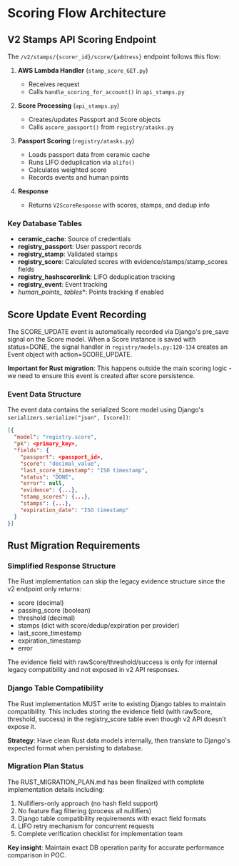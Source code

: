 # Scoring Flow Architecture

## V2 Stamps API Scoring Endpoint

The `/v2/stamps/{scorer_id}/score/{address}` endpoint follows this flow:

1. **AWS Lambda Handler** (`stamp_score_GET.py`)
   - Receives request
   - Calls `handle_scoring_for_account()` in `api_stamps.py`

2. **Score Processing** (`api_stamps.py`)
   - Creates/updates Passport and Score objects
   - Calls `ascore_passport()` from `registry/atasks.py`

3. **Passport Scoring** (`registry/atasks.py`)
   - Loads passport data from ceramic cache
   - Runs LIFO deduplication via `alifo()`
   - Calculates weighted score
   - Records events and human points

4. **Response**
   - Returns `V2ScoreResponse` with scores, stamps, and dedup info

### Key Database Tables

- **ceramic_cache**: Source of credentials
- **registry_passport**: User passport records
- **registry_stamp**: Validated stamps
- **registry_score**: Calculated scores with evidence/stamps/stamp_scores fields
- **registry_hashscorerlink**: LIFO deduplication tracking
- **registry_event**: Event tracking
- **human_points_* tables**: Points tracking if enabled

## Score Update Event Recording

The SCORE_UPDATE event is automatically recorded via Django's pre_save signal on the Score model. When a Score instance is saved with status=DONE, the signal handler in `registry/models.py:120-134` creates an Event object with action=SCORE_UPDATE.

**Important for Rust migration**: This happens outside the main scoring logic - we need to ensure this event is created after score persistence.

### Event Data Structure

The event data contains the serialized Score model using Django's `serializers.serialize("json", [score])`:

```json
[{
  "model": "registry.score",
  "pk": <primary_key>,
  "fields": {
    "passport": <passport_id>,
    "score": "decimal_value",
    "last_score_timestamp": "ISO timestamp",
    "status": "DONE",
    "error": null,
    "evidence": {...},
    "stamp_scores": {...},
    "stamps": {...},
    "expiration_date": "ISO timestamp"
  }
}]
```

## Rust Migration Requirements

### Simplified Response Structure

The Rust implementation can skip the legacy evidence structure since the v2 endpoint only returns:
- score (decimal)
- passing_score (boolean)
- threshold (decimal)
- stamps (dict with score/dedup/expiration per provider)
- last_score_timestamp
- expiration_timestamp
- error

The evidence field with rawScore/threshold/success is only for internal legacy compatibility and not exposed in v2 API responses.

### Django Table Compatibility

The Rust implementation MUST write to existing Django tables to maintain compatibility. This includes storing the evidence field (with rawScore, threshold, success) in the registry_score table even though v2 API doesn't expose it.

**Strategy**: Have clean Rust data models internally, then translate to Django's expected format when persisting to database.

### Migration Plan Status

The RUST_MIGRATION_PLAN.md has been finalized with complete implementation details including:
1. Nullifiers-only approach (no hash field support)
2. No feature flag filtering (process all nullifiers)
3. Django table compatibility requirements with exact field formats
4. LIFO retry mechanism for concurrent requests
5. Complete verification checklist for implementation team

**Key insight**: Maintain exact DB operation parity for accurate performance comparison in POC.